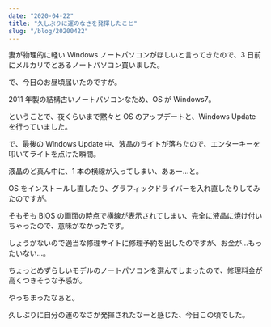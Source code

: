 ```yaml
---
date: "2020-04-22"
title: "久しぶりに運のなさを発揮したこと"
slug: "/blog/20200422"
---
```


妻が物理的に軽い Windows ノートパソコンがほしいと言ってきたので、3 日前にメルカリでとあるノートパソコン買いました。

で、今日のお昼頃届いたのですが。

2011 年製の結構古いノートパソコンなため、OS が Windows7。

ということで、夜くらいまで黙々と OS のアップデートと、Windows Update を行っていました。

で、最後の Windows Update 中、液晶のライトが落ちたので、エンターキーを叩いてライトを点けた瞬間。

液晶のど真ん中に、1 本の横線が入ってしまい、あぁー…と。

OS をインストールし直したり、グラフィックドライバーを入れ直したりしてみたのですが。

そもそも BIOS の画面の時点で横線が表示されてしまい、完全に液晶に焼け付いちゃったので、意味がなかったです。

しょうがないので適当な修理サイトに修理予約を出したのですが、お金が…もったいない…。

ちょっとめずらしいモデルのノートパソコンを選んでしまったので、修理料金が高くつきそうな予感が。

やっちまったなぁと。

久しぶりに自分の運のなさが発揮されたなーと感じた、今日この頃でした。
